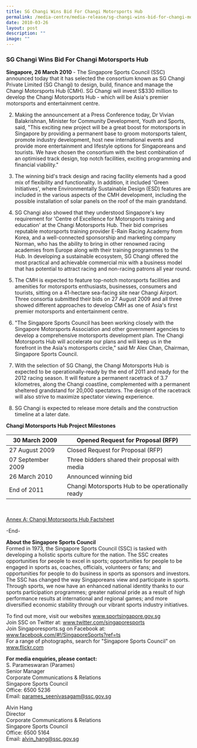 ```yaml
---
title: SG Changi Wins Bid For Changi Motorsports Hub
permalink: /media-centre/media-release/sg-changi-wins-bid-for-changi-motorsports-hub/
date: 2010-03-26
layout: post
description: ""
image: ""
---
```

### **SG Changi Wins Bid For Changi Motorsports Hub**

**Singapore, 26 March 2010** - The Singapore Sports Council (SSC) announced today that it has selected the consortium known as SG Changi Private Limited (SG Changi) to design, build, finance and manage the Changi Motorsports Hub (CMH). SG Changi will invest S$330 million to develop the Changi Motorsports Hub - which will be Asia's premier motorsports and entertainment centre.

2. Making the announcement at a Press Conference today, Dr Vivian Balakrishnan, Minister for Community Development, Youth and Sports, said, "This exciting new project will be a great boost for motorsports in Singapore by providing a permanent base to groom motorsports talent, promote industry development, host new international events and provide more entertainment and lifestyle options for Singaporeans and tourists. We have chosen the consortium with the best combination of an optimised track design, top notch facilities, exciting programming and financial viability."

3. The winning bid's track design and racing facility elements had a good mix of flexibility and functionality. In addition, it included 'Green Initiatives', where Environmentally Sustainable Design (ESD) features are included in the various aspects of the CMH development, including the possible installation of solar panels on the roof of the main grandstand.

4. SG Changi also showed that they understood Singapore's key requirement for 'Centre of Excellence for Motorsports training and education' at the Changi Motorsports Hub. Their bid comprises reputable motorsports training provider E-Rain Racing Academy from Korea, and a well-connected sponsorship and marketing company Norman, who has the ability to bring in other renowned racing academies from Europe along with their training programmes to the Hub. In developing a sustainable ecosystem, SG Changi offered the most practical and achievable commercial mix with a business model that has potential to attract racing and non-racing patrons all year round.

5. The CMH is expected to feature top-notch motorsports facilities and amenities for motorsports enthusiasts, businesses, consumers and tourists, sitting on a 41-hectare sea-facing site near Changi Airport. Three consortia submitted their bids on 27 August 2009 and all three showed different approaches to develop CMH as one of Asia's first premier motorsports and entertainment centre.

6. "The Singapore Sports Council has been working closely with the Singapore Motorsports Association and other government agencies to develop a comprehensive motorsports development plan. The Changi Motorsports Hub will accelerate our plans and will keep us in the forefront in the Asia's motorsports circle," said Mr Alex Chan, Chairman, Singapore Sports Council.

7. With the selection of SG Changi, the Changi Motorsports Hub is expected to be operationally-ready by the end of 2011 and ready for the 2012 racing season. It will feature a permanent racetrack of 3.7 kilometres, along the Changi coastline, complemented with a permanent sheltered grandstand for 20,000 spectators. The design of the racetrack will also strive to maximize spectator viewing experience.

8. SG Changi is expected to release more details and the construction timeline at a later date.

**Changi Motorsports Hub Project Milestones**

| 30 March 2009 | Opened Request for Proposal (RFP) |
|--|--|
| 27 August 2009 | Closed Request for Proposal (RFP) |
| 07 September 2009 | Three bidders shared their proposal with media |
| 26 March 2010 | Announced winning bid |
| End of 2011 | Changi Motorsports Hub to be operationally ready |
<br>

[Annex A: Changi Motorsports Hub Factsheet](/files/Media%20Centre/Media%20Release/2010/March/Changi20Motorsports20Hub20Factsheet202620March2010pdf.pdf)

-End-

**About the Singapore Sports Council**
<br>
Formed in 1973, the Singapore Sports Council (SSC) is tasked with developing a holistic sports culture for the nation. The SSC creates opportunities for people to excel in sports; opportunities for people to be engaged in sports as, coaches, officials, volunteers or fans; and opportunities for people to do business in sports as sponsors and investors. The SSC has changed the way Singaporeans view and participate in sports. Through sports, we now have an enhanced national identity thanks to our sports participation programmes; greater national pride as a result of high performance results at international and regional games; and more diversified economic stability through our vibrant sports industry initiatives.

To find out more, visit our websites www.sportsingapore.gov.sg
<br>
Join SSC on Twitter at: www.twitter.com/singaporesports
<br>
Join Singaporesports.sg on Facebook at: www.facebook.com/#!/SingaporeSports?ref=ts
<br>
For a range of photographs, search for "Singapore Sports Council" on www.flickr.com

**For media enquiries, please contact:**
<br>
S. Parameswaran (Parames)
<br>
Senior Manager
<br>
Corporate Communications & Relations
<br>
Singapore Sports Council
<br>
Office: 6500 5236
<br>
Email: [parames_seenivasagam@ssc.gov.sg](mailto:parames_seenivasagam@ssc.gov.sg)

Alvin Hang
<br>
Director
<br>
Corporate Communications & Relations
<br>
Singapore Sports Council
<br>
Office: 6500 5164
<br>
Email: [alvin_hang@ssc.gov.sg](mailto:alvin_hang@ssc.gov.sg)